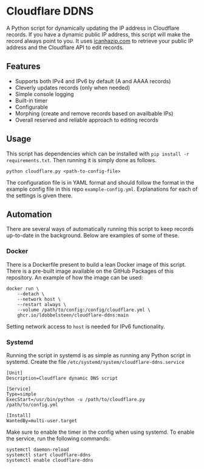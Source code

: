 # Cloudflare DDNS

A Python script for dynamically updating the IP address in Cloudflare records. If you have a dynamic public IP address, this script will make the record always point to you. It uses [icanhazip.com](https://github.com/major/icanhaz) to retrieve your public IP address and the Cloudflare API to edit records.

## Features

- Supports both IPv4 and IPv6 by default (A and AAAA records)
- Cleverly updates records (only when needed)
- Simple console logging
- Built-in timer
- Configurable
- Morphing (create and remove records based on availbable IPs)
- Overall reserved and reliable approach to editing records

## Usage

This script has dependencies which can be installed with `pip install -r requirements.txt`. Then running it is simply done as follows.

```
python cloudflare.py <path-to-config-file>
```

The configuration file is in YAML format and should follow the format in the example config file in this repo `example-config.yml`. Explanations for each of the settings is given there.

## Automation

There are several ways of automatically running this script to keep records up-to-date in the background. Below are examples of some of these.

### Docker

There is a Dockerfile present to build a lean Docker image of this script. There is a pre-built image available on the GitHub Packages of this repository. An example of how the image can be used:

```
docker run \
    --detach \
    --network host \
    --restart always \
    --volume /path/to/config:/config/cloudflare.yml \
    ghcr.io/ldobbelsteen/cloudflare-ddns:main
```

Setting network access to `host` is needed for IPv6 functionality.

### Systemd

Running the script in systemd is as simple as running any Python script in systemd. Create the file `/etc/systemd/system/cloudflare-ddns.service`

```
[Unit]
Description=Cloudflare dynamic DNS script

[Service]
Type=simple
ExecStart=/usr/bin/python -u /path/to/cloudflare.py /path/to/config.yml

[Install]
WantedBy=multi-user.target
```

Make sure to enable the timer in the config when using systemd. To enable the service, run the following commands:

```
systemctl daemon-reload
systemctl start cloudflare-ddns
systemctl enable cloudflare-ddns
```
